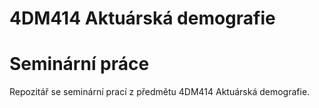 # 4DM414 Aktuárská demografie

# Seminární práce

Repozitář se seminární prací z předmětu 4DM414 Aktuárská demografie.
